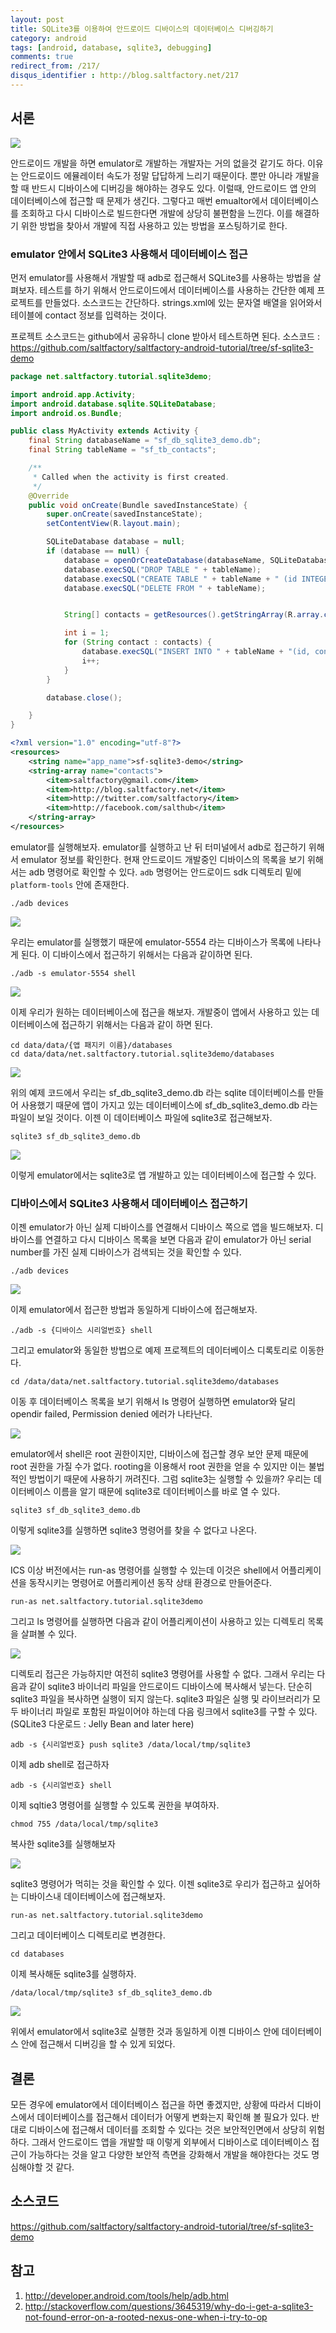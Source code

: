 ```yaml
---
layout: post
title: SQLite3를 이용하여 안드로이드 디바이스의 데이터베이스 디버깅하기
category: android
tags: [android, database, sqlite3, debugging]
comments: true
redirect_from: /217/
disqus_identifier : http://blog.saltfactory.net/217
---
```


## 서론

![](http://asset.hibrainapps.net/saltfactory/images/1561b442-a166-4332-994a-35cfbe4e241c)

안드로이드 개발을 하면 emulator로 개발하는 개발자는 거의 없을것 같기도 하다. 이유는 안드로이드 에뮬레이터 속도가 정말 답답하게 느리기 때문이다. 뿐만 아니라 개발을 할 때 반드시 디바이스에 디버깅을 해야하는 경우도 있다. 이럴때, 안드로이드 앱 안의 데이터베이스에 접근할 때 문제가 생긴다. 그렇다고 매번 emualtor에서 데이터베이스를 조회하고 다시 디바이스로 빌드한다면 개발에 상당히 불편함을 느낀다. 이를 해결하기 위한 방법을 찾아서 개발에 직접 사용하고 있는 방법을 포스팅하기로 한다.

<!--more-->

### emulator 안에서 SQLite3 사용해서 데이터베이스 접근

먼저 emulator를 사용해서 개발할 때 adb로 접근해서 SQLite3를 사용하는 방법을 살펴보자. 테스트를 하기 위해서 안드로이드에서 데이터베이스를 사용하는 간단한 예제 프로젝트를 만들었다. 소스코드는 간단하다. strings.xml에 있는 문자열 배열을 읽어와서 테이블에 contact 정보를 입력하는 것이다.

프로젝트 소스코드는 github에서 공유하니 clone 받아서 테스트하면 된다.
소스코드 : https://github.com/saltfactory/saltfactory-android-tutorial/tree/sf-sqlite3-demo

```java
package net.saltfactory.tutorial.sqlite3demo;

import android.app.Activity;
import android.database.sqlite.SQLiteDatabase;
import android.os.Bundle;

public class MyActivity extends Activity {
    final String databaseName = "sf_db_sqlite3_demo.db";
    final String tableName = "sf_tb_contacts";

    /**
     * Called when the activity is first created.
     */
    @Override
    public void onCreate(Bundle savedInstanceState) {
        super.onCreate(savedInstanceState);
        setContentView(R.layout.main);

        SQLiteDatabase database = null;
        if (database == null) {
            database = openOrCreateDatabase(databaseName, SQLiteDatabase.CREATE_IF_NECESSARY, null);
            database.execSQL("DROP TABLE " + tableName);
            database.execSQL("CREATE TABLE " + tableName + " (id INTEGER, contact TEXT)");
            database.execSQL("DELETE FROM " + tableName);


            String[] contacts = getResources().getStringArray(R.array.contacts);

            int i = 1;
            for (String contact : contacts) {
                database.execSQL("INSERT INTO " + tableName + "(id, contact) values (" + i + ", '" + contact + "')");
                i++;
            }
        }

        database.close();

    }
}
```

```xml
<?xml version="1.0" encoding="utf-8"?>
<resources>
    <string name="app_name">sf-sqlite3-demo</string>
    <string-array name="contacts">
        <item>saltfactory@gmail.com</item>
        <item>http://blog.saltfactory.net</item>
        <item>http://twitter.com/saltfactory</item>
        <item>http://facebook.com/salthub</item>
    </string-array>
</resources>
```

emulator를 실행해보자. emulator를 실행하고 난 뒤 터미널에서 adb로 접근하기 위해서 emulator 정보를 확인한다. 현재 안드로이드 개발중인 디바이스의 목록을 보기 위해서는 adb 명령어로 확인할 수 있다. `adb` 명령어는 안드로이드 sdk 디렉토리 밑에 `platform-tools` 안에 존재한다.

```
./adb devices
```

![](http://asset.hibrainapps.net/saltfactory/images/a599288b-24df-40f6-8192-d3fab023946c)

우리는 emulator를 실행했기 때문에 emulator-5554 라는 디바이스가 목록에 나타나게 된다. 이 디바이스에서 접근하기 위해서는 다음과 같이하면 된다.
```
./adb -s emulator-5554 shell
```

![](http://asset.hibrainapps.net/saltfactory/images/5bb6492a-e2c5-430d-a3fd-778bae88c4b9)

이제 우리가 원하는 데이터베이스에 접근을 해보자. 개발중이 앱에서 사용하고 있는 데이터베이스에 접근하기 위해서는 다음과 같이 하면 된다.

```
cd data/data/{앱 패지키 이름}/databases
cd data/data/net.saltfactory.tutorial.sqlite3demo/databases
```

![](http://asset.hibrainapps.net/saltfactory/images/0d755de4-5906-49a1-9f93-884521acef77)

위의 예제 코드에서 우리는 sf_db_sqlite3_demo.db 라는 sqlite 데이터베이스를 만들어 사용했기 때문에 앱이 가지고 있는 데이터베이스에 sf_db_sqlite3_demo.db 라는 파일이 보일 것이다. 이젠 이 데이터베이스 파일에 sqlite3로 접근해보자.

```
sqlite3 sf_db_sqlite3_demo.db
```

![](http://asset.hibrainapps.net/saltfactory/images/803e7e4a-6509-4cdd-8514-32bd7159814e)

이렇게 emulator에서는 sqlite3로 앱 개발하고 있는 데이터베이스에 접근할 수 있다.

### 디바이스에서 SQLite3 사용해서 데이터베이스 접근하기

이젠 emulator가 아닌 실제 디바이스를 연결해서 디바이스 쪽으로 앱을 빌드해보자. 디바이스를 연결하고 다시 디바이스 목록을 보면 다음과 같이 emulator가 아닌 serial number를 가진 실제 디바이스가 검색되는 것을 확인할 수 있다.

```
./adb devices
```

![](http://asset.hibrainapps.net/saltfactory/images/23be46e8-b319-41e8-87f1-0ffcbfbd1e34)

이제 emulator에서 접근한 방법과 동일하게 디바이스에 접근해보자.

```
./adb -s {디바이스 시리얼번호} shell
```

그리고 emulator와 동일한 방법으로 예제 프로젝트의 데이터베이스 디록토리로 이동한다.

```
cd /data/data/net.saltfactory.tutorial.sqlite3demo/databases
```

이동 후 데이터베이스 목록을 보기 위해서 ls 명령어 실행하면 emulator와 달리 opendir failed, Permission denied 에러가 나타난다.

![](http://asset.hibrainapps.net/saltfactory/images/f4646a33-7318-4f2c-a51c-93ee485743e0)

emulator에서 shell은 root 권한이지만, 디바이스에 접근할 경우 보안 문제 때문에 root 권한을 가질 수가 없다. rooting을 이용해서 root 권한을 얻을 수 있지만 이는 불법적인 방법이기 때문에 사용하기 꺼려진다. 그럼 sqlite3는 실행할 수 있을까? 우리는 데이터베이스 이름을 알기 때문에 sqlite3로 데이터베이스를 바로 열 수 있다.

```
sqlite3 sf_db_sqlite3_demo.db
```

이렇게 sqlite3를 실행하면 sqlite3 명령어를 찾을 수 없다고 나온다.

![](http://asset.hibrainapps.net/saltfactory/images/f70ae478-d729-44fe-84cc-0b3fba2a62e1)

ICS 이상 버전에서는 run-as 명령어를 실행할 수 있는데 이것은 shell에서 어플리케이션을 동작시키는 명령어로 어플리케이션 동작 상태 환경으로 만들어준다.

```
run-as net.saltfactory.tutorial.sqlite3demo
```

그리고 ls 명령어를 실행하면 다음과 같이 어플리케이션이 사용하고 있는 디렉토리 목록을 살펴볼 수 있다.

![](http://asset.hibrainapps.net/saltfactory/images/a5d8fbba-b20c-47d3-a0e4-0285af0e61a4)

디렉토리 접근은 가능하지만 여전히 sqlite3 명령어를 사용할 수 없다. 그래서 우리는 다음과 같이 sqlite3 바이너리 파일을 안드로이드 디바이스에 복사해서 넣는다. 단순히 sqlite3 파일을 복사하면 실행이 되지 않는다. sqlite3 파일은 실행 및 라이브러리가 모두 바이너리 파일로 포함된 파일이어야 하는데 다음 링크에서 sqlite3를 구할 수 있다. (SQLite3 다운로드 : Jelly Bean and later here)

```
adb -s {시리얼번호} push sqlite3 /data/local/tmp/sqlite3
```

이제 adb shell로 접근하자

```
adb -s {시리얼번호} shell
```

이제 sqltie3 명령어를 실행할 수 있도록 권한을 부여하자.

```
chmod 755 /data/local/tmp/sqlite3
```

복사한 sqlite3를 실행해보자

![](http://asset.hibrainapps.net/saltfactory/images/604c1598-4575-47df-8a39-19c528223f17)

sqlite3 명령어가 먹히는 것을 확인할 수 있다.
이젠 sqlite3로 우리가 접근하고 싶어하는 디바이스내 데이터베이스에 접근해보자.

```
run-as net.saltfactory.tutorial.sqlite3demo
```

그리고 데이터베이스 디렉토리로 변경한다.

```
cd databases
```

이제 복사해둔 sqlite3를 실행하자.

```
/data/local/tmp/sqlite3 sf_db_sqlite3_demo.db
```

![](http://asset.hibrainapps.net/saltfactory/images/deb408df-cee6-4f84-b384-a6eaaec18c58)

위에서 emulator에서 sqlite3로 실행한 것과 동일하게 이젠 디바이스 안에 데이터베이스 안에 접근해서 디버깅을 할 수 있게 되었다.

## 결론

모든 경우에 emulator에서 데이터베이스 접근을 하면 좋겠지만, 상황에 따라서 디바이스에서 데이터베이스를 접근해서 데이터가 어떻게 변화는지 확인해 볼 필요가 있다. 반대로 디바이스에 접근해서 데이터를 조회할 수 있다는 것은 보안적인면에서 상당히 위험하다. 그래서 안드로이드 앱을 개발할 때 이렇게 외부에서 디바이스로 데이터베이스 접근이 가능하다는 것을 알고 다양한 보안적 측면을 강화해서 개발을 해야한다는 것도 명심해야할 것 같다.

## 소스코드

https://github.com/saltfactory/saltfactory-android-tutorial/tree/sf-sqlite3-demo

## 참고

1. http://developer.android.com/tools/help/adb.html
2. http://stackoverflow.com/questions/3645319/why-do-i-get-a-sqlite3-not-found-error-on-a-rooted-nexus-one-when-i-try-to-op

